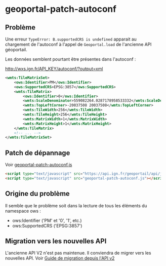 # geoportal-patch-autoconf

## Problème

Une erreur `TypeError: B.supportedCRS is undefined` apparait au chargement de l'autoconf à l'appel de `Geoportal.load` de l'ancienne API géoportail.

Les données semblent pourtant être présentes dans l'autoconf :

http://wxs.ign.fr/API_KEY/autoconf/?output=xml

```xml
<wmts:TileMatrixSet>
    <ows:Identifier>PM</ows:Identifier>
    <ows:SupportedCRS>EPSG:3857</ows:SupportedCRS>
    <wmts:TileMatrix>
        <ows:Identifier>0</ows:Identifier>
        <wmts:ScaleDenominator>559082264.0287178958533332</wmts:ScaleDenominator>
        <wmts:TopLeftCorner>-20037508 20037508</wmts:TopLeftCorner>
        <wmts:TileWidth>256</wmts:TileWidth>
        <wmts:TileHeight>256</wmts:TileHeight>
        <wmts:MatrixWidth>1</wmts:MatrixWidth>
        <wmts:MatrixHeight>1</wmts:MatrixHeight>
    </wmts:TileMatrix>
    <!-- ... -->
</wmts:TileMatrixSet>
```

## Patch de dépannage

Voir [geoportal-patch-autoconf.js](geoportal-patch-autoconf.js)

```html
<script type="text/javascript" src="https://api.ign.fr/geoportail/api/js/2.1.2/Geoportal.js"></script>
<script type="text/javascript" src="geoportal-patch-autoconf.js"></script>
```

## Origine du problème

Il semble que le problème soit dans la lecture de tous les éléments du namespace ows :

* ows:Identifier ('PM' et '0', '1', etc.)
* ows:SupportedCRS ('EPSG:3857')


## Migration vers les nouvelles API

L'ancienne API V2 n'est pas maintenue. Il conviendra de migrer vers les nouvelles API. Voir [Guide de migration depuis l'API v2](https://geoservices.ign.fr/documentation/utilisation_web/migration.html)

